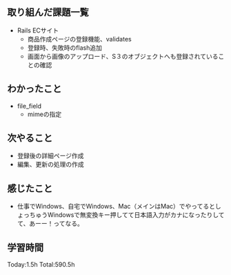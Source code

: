 ## 取り組んだ課題一覧
- Rails ECサイト
  - 商品作成ページの登録機能、validates
  - 登録時、失敗時のflash追加
  - 画面から画像のアップロード、S３のオブジェクトへも登録されていることの確認
  
## わかったこと
- file_field
  - mimeの指定

## 次やること
- 登録後の詳細ページ作成
- 編集、更新の処理の作成
  
## 感じたこと
- 仕事でWindows、自宅でWindows、Mac（メインはMac）でやってるとしょっちゅうWindowsで無変換キー押してて日本語入力がカナになったりしてて、あーー！ってなる。
  
## 学習時間
Today:1.5h
Total:590.5h
